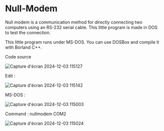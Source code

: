 # Null-Modem
Null modem is a communication method for directly connecting two computers using an RS-232 serial cable. This little program is made in DOS to test the connection.

This little program runs under MS-DOS. You can use DOSBox and compile it with Borland C++. 


Code source 

![Capture d'écran 2024-12-03 115127](https://github.com/user-attachments/assets/33066c5d-eec4-486e-8543-236d18ae8f23)

Edit : 

![Capture d'écran 2024-12-03 115142](https://github.com/user-attachments/assets/b634d1d3-8870-48e9-8d11-ed4e0f8d706e)

MS-DOS : 

![Capture d'écran 2024-12-03 115003](https://github.com/user-attachments/assets/9b621f2b-6944-4fad-b280-c2f400f69fc7)

Command : nullmodem COM2

![Capture d'écran 2024-12-03 115024](https://github.com/user-attachments/assets/f7e7e00a-f8bc-4865-aeab-71ff2390c374)


